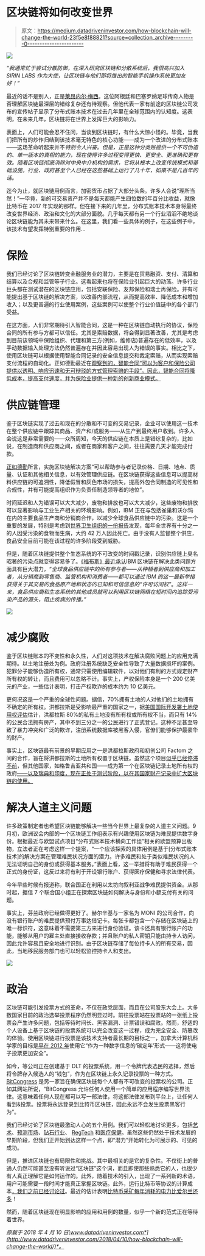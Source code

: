 # 区块链将如何改变世界

> 原文：<https://medium.datadriveninvestor.com/how-blockchain-will-change-the-world-23f5e8f88821?source=collection_archive---------0----------------------->

![](img/5b44c34225c0e96eac690581027c4d3e.png)

*“我通常忙于尝试分散防御，在深入研究区块链和分散系统后，我很高兴加入 SIRIN LABS 作为大使，让区块链与他们即将推出的智能手机操作系统更加友好！”*

最近的话不是别人，正是[莱昂内尔·梅西](https://www.facebook.com/leomessi/posts/2059994690686781)。这位阿根廷和巴塞罗纳足球传奇人物是否理解区块链最深层的错综复杂还有待观察。但他代表一家有前途的区块链公司发布的宣传帖子显示了分布式账本技术在过去几年里在全球范围内的认知度。这表明，在未来几年，区块链将在世界上发挥巨大的影响力。

表面上，人们可能会忍不住问，当谈到区块链时，有什么大惊小怪的。毕竟，当我们把所有的炒作归结到该技术毫无特色的核心功能——成为一个改进的分布式账本——这场革命听起来并不*特别令人兴奋。但是，正是这种分类账提供一个不可伪造的、单一版本的真相的能力，现在使得许多过程变得更快、更安全、更准确和更有效。随着区块链彻底消除对中央中介机构的需求，它将从根本上改变传统模式和基础设施，行业、政府甚至个人已经在这些基础上运行了几十年，如果不是几百年的话。*

迄今为止，就区块链用例而言，加密货币占据了大部分头条。许多人会说“理所当然！”—毕竟，新的可交易资产并不是每天都能产生四位数的年百分比收益，就像比特币在 2017 年实现的那样。但在接下来的几年里，分布式账本技术本身将最终改变世界经济、政治和文化的大部分面貌。几乎每天都有另一个行业滔滔不绝地谈论区块链能为其未来带来什么。在这里，我们看一些具体的例子，在这些例子中，该技术有望发挥特别重要的作用…

# 保险

我们已经讨论了区块链转变金融服务业的潜力，主要是在贸易融资、支付、清算和结算以及合规和监管等子行业。这看起来也将在保险业引起巨大的动荡。许多行业巨头都在测试潜在的区块链应用，包括安联保险、友邦保险和瑞士再保险。并有可能提出基于区块链的解决方案，以改善内部流程，从而提高效率、降低成本和增加收入；以及更普遍的行业使用案例，这些案例可以使整个行业价值链中的各个部门受益。

在这方面，人们非常期待引入智能合同，这是一种在区块链自动执行的协议，保险合同的所有参与方都可以信任。尤其是索赔数据，将会得到显著改善，尤其是考虑到目前该领域中保险组织、代理和第三方(例如，维修店)普遍存在的低效率，以及手动数据输入处理方法仍然普遍存在并因此容易出现人为错误的事实。相比之下，使用区块链可以根据使用智能合同记录的安全信息提交和裁定索赔，从而实现索赔支付流程的自动化。正如德勤最近在[观察到的，智能合同“可以为客户和保险公司提供以透明、响应迅速和无可辩驳的方式管理索赔的手段”。因此，智能合同将降低成本，提高支付速度，并为保险业提供一种新的创新商业模式。](https://www2.deloitte.com/content/dam/Deloitte/ch/Documents/innovation/ch-en-innovation-deloitte-blockchain-app-in-insurance.pdf)

# 供应链管理

鉴于区块链实现了过去和现在的分散和不可变的交易记录，企业可以使用这一技术在整个供应链中跟踪其商品、资产和/或服务——从生产到最终用户收到。许多人会说这是非常需要的——众所周知，今天的供应链在本质上是错综复杂的，比如说，在制造商和供应商之间，或者在商家和客户之间，往往需要几天才能完成付款。

[正如德勤](https://www2.deloitte.com/us/en/pages/operations/articles/blockchain-supply-chain-innovation.html)所言，实施区块链解决方案“可以帮助参与者记录价格、日期、地点、质量、认证和其他相关信息，以有效管理供应链。在区块链获得这些信息可以提高材料供应链的可追溯性，降低假冒和灰色市场的损失，提高外包合同制造的可见性和合规性，并有可能提高组织作为负责任制造领导者的地位”。

时间延迟和人为错误可以大大减少，废物和排放也可以大大减少，这些废物和排放可以显著影响与工业生产相关的环境影响。例如，IBM 正在与包括雀巢和沃尔玛在内的主要食品生产商和分销商合作，以减少全球食品供应链中的污染。这是一个重要的发展，特别是考虑到[世界卫生组织的一份报告](http://www.who.int/mediacentre/news/releases/2015/foodborne-disease-estimates/en/)发现，每年全世界有十分之一的人因受污染的食物而生病，大约 42 万人因此死亡。由于没有人监督整个供应，食品安全目前可能在该过程的许多阶段受到威胁。

但是，随着区块链提供整个生态系统的不可改变的时间戳记录，识别供应链上臭名昭著的污染点就变得容易多了。[《福布斯》最近承认](https://www.forbes.com/sites/rogeraitken/2017/08/22/ibm-forges-blockchain-collaboration-with-nestle-walmart-for-global-food-safety/#7e3a27d03d36)IBM 区块链在解决此类问题方面具有巨大潜力，*“全球食品供应链中的所有参与者——从种植者到供应商和加工者，从分销商到零售商、监管机构和消费者——都可以通过 IBM 的这一最新举措获得关于其交易的食品原产地和状态的已知和可信信息的“许可访问权”*。*这样一来，食品供应商和生态系统的其他成员就可以利用区块链网络在短时间内追踪受污染产品的源头，阻止疾病的传播。”*

![](img/4542ad8d968129a344692fa193a93d8e.png)

# 减少腐败

鉴于区块链账本的不变性和永久性，人们对这项技术在解决腐败问题上的应用充满期待。以土地注册处为例。政府注册系统缺乏安全性导致了大量数据损坏的案例。犯罪分子能够伪造所有权，通常只需使用编辑软件，以对他们有利的方式规定财产所有权的转让，而且费用可以忽略不计。事实上，产权保险本身是一个 200 亿美元的产业，一些估计表明，打击产权欺诈的成本约为 10 亿美元。

更何况这是一个严重的全球性问题。据信，70%拥有土地的人对他们的土地拥有不确定的所有权。洪都拉斯是受影响最严重的国家之一，据[美国国际开发署土地使用权评估](https://usaidlandtenure.net/country-profile/honduras/)估计，洪都拉斯 80%的私有土地没有所有权或所有权不当，而只有 14%的公民合法拥有房产，其中不到三分之一的公民进行了正式登记。这种不足甚至导致了暴力冲突和广泛的欺诈，注册系统数据库被黑客入侵，官僚们能够保护最豪华的财产。

事实上，区块链最有前景的早期应用之一是洪都拉斯政府和初创公司 Factom 之间的合作，旨在将洪都拉斯的土地所有权置于区块链。虽然这个项目[似乎已经停滞不前](https://www.coindesk.com/debate-factom-land-title-honduras/)，但其他国家，如格鲁吉亚共和国——成为第一个在区块链记录土地所有权的政府[——以及瑞典和印度，现在正处于测试阶段，以在其国家财产记录中扩大区块链的使用。](https://www.forbes.com/sites/laurashin/2017/02/07/the-first-government-to-secure-land-titles-on-the-bitcoin-blockchain-expands-project/#3473ef8c4dcd)

# 解决人道主义问题

许多政策制定者也希望区块链能够解决一些当今世界上最复杂的人道主义问题。9 月初，欧洲议会内部的一个区块链工作组表示有兴趣使用区块链为难民提供数字身份。根据最近与欧盟试点项目“分布式账本技术横向工作组”相关的欧盟预算出版物，立法者正在考虑这样一个提案，“一个应该探索的具体用例是基于[分布式账本技术]的解决方案在管理难民状况方面的潜力。许多难民和处于类似难民状况的人无法证明自己的身份或获得基本服务。”表面上看，这一举措将有助于难民获得一个正式的身份证，这反过来将有利于开设银行账户、获得医疗保健和寻求法律代表。

今年早些时候有报道称，联合国正在利用以太坊向叙利亚战争难民提供资金。从那时起，据信 7 个联合国小组正在探索区块链如何解决与身份和小额支付有关的问题。

事实上，芬兰政府已经做得更好了。赫尔辛基与一家名为 MONI 的公司合作，向没有银行账户的难民提供预付万事达借记卡。每张卡都包含一个存储在区块链上的唯一标识符，这意味着不需要第三方来进行身份验证。该卡还具有银行账户的功能，能够从用户的雇主处直接接收存款；并且账户的私人密钥只能由持卡人访问，因此允许容易且安全地进行识别。由于区块链存储了每位持卡人的所有交易，因此，当地移民服务部门也可以轻松监控持卡人和支出。

![](img/f3071952670aeb542de0e88228ace4a6.png)

# 政治

区块链可能引发投票方式的革命，不仅在政党层面，而且在公司股东大会上。大多数国家目前的政治选举投票程序仍然明显过时。前往投票站在投票站的一张纸上投票会产生许多问题，包括等待时间长、黑客漏洞、计票错误和腐败。然而，舒适的个人设备上基于区块链的投票系统可以完全改变这一过程，成为完全安全、防篡改的体验。使用区块链进行投票是该技术支持者最长期的目标之一，加拿大计算机科学家的目标是[早在 2012 年](https://www.newscientist.com/article/mg21328476.500-bitcoin-online-currency-gets-new-job-in-web-security/)使用它“作为一种数字信息的‘碳定年’形式——这将使电子投票更加安全”。

如今，等公司正在创建基于 DLT 的投票系统，用一个令牌代表选民的选择，然后将令牌存入候选人的“钱包”，作为在区块链上永久记录投票的一种方式。 [BitCongress](http://www.bitcongress.org/) 是另一家旨在确保区块链每个人都有不可改变的投票权的公司。正如其网站所说，“BitCongress 允许任何人使用一个简单的应用程序编写世界法律。这意味着任何人现在都可以写一部法律，将这部法律发布到平台上，让任何人看到&投票。投票将永远登录到比特币区块链，因此永远不会发生投票黑客行为”。

我们已经讨论了区块链最激动人心的五个用例。我们可以轻松地讨论更多，包括[艺术](https://www.forbes.com/sites/rogeraitken/2017/08/17/how-the-blockchain-is-disrupting-the-art-economy-as-we-know-it/#639e505c74fe)、[预测市场](https://augur.net/)、[钻石行业](https://www.forbes.com/sites/pamelaambler/2017/09/10/how-blockchain-is-fixing-the-diamond-industrys-rampant-ethical-issues/#777f3c8325bc)、 [RegTech](https://static1.squarespace.com/static/567bb0614bf118911ff0bedb/t/5915784ef7e0abd89c297f3d/1494579283238/From_Fintech_to_regtech.pdf) 和[医疗保健](https://www.forbes.com/sites/jessedamiani/2017/11/06/simplyvital-health-blockchain-revolutionize-healthcare/)。虽然这些仍然处于技术发展的早期阶段，但我们正开始到达这样一个点，即“潜力”开始转化为可展示的、可见的成功。

但是，推进区块链也有局限性和挑战。其中最相关的是它的复杂性。不仅街上的普通人仍然可能甚至没有听说过“区块链”这个词，而且即使那些熟悉它的人，也很少有人真正理解它是如何运作的。此外，随着技术的引入，出现了一系列新的术语，用户可能需要一段时间才能真正掌握区块链。此外，运行比特币等协议的计算成本[，我们之前已经讨论过](http://www.datadriveninvestor.com/2017/11/12/blockchain-consensus-algorithm-pow-pos-and-beyond/)。最近的估计表明[比特币采矿每年消耗的电力比爱尔兰还多](https://www.theguardian.com/technology/2017/nov/27/bitcoin-mining-consumes-electricity-ireland)！

然而，随着区块链现在明显影响的应用和用例的数量，似乎一个新的范式正在等待着世界。

*原载于 2018 年 4 月 10 日*[*www.datadriveninvestor.com*](http://www.datadriveninvestor.com/2018/04/10/how-blockchain-will-change-the-world/)*。*